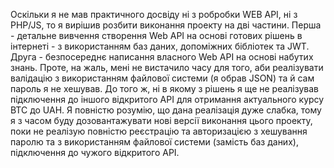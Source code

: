 Оскільки я не мав практичного досвіду ні з робробки WEB API, ні з PHP/JS, то я вирішив розбити виконання проекту на дві частини.
Перша - детальне вивчення створення Web API на основі готових рішень в інтернеті - з використанням баз даних, допоміжних бібліотек та JWT.
Друга - безпосереднє написання власного Web API на основі набутих знань. Проте, на жаль, мені не вистачило часу для того, аби реалізувати валідацію з використанням файлової системи (я обрав JSON) та й сам пароль я не хешував.
До того ж, ні в якому з рішень я ще не реалізував підключення до іншого відкритого API для отримання актуального курсу BTC до UAH.
Я повністю розумію, що дана реалізація дуже слабка, тому я з часом буду дозовантажувати нові версії виконання цього проекту, поки не реалізую повністю реєстрацію та авторизацією з хешування паролю та з використанням файлової системи (замість баз даних), підключення до чужого відкритого API.
